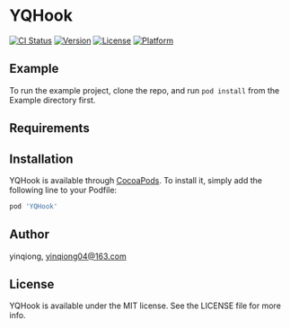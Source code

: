 # YQHook

[![CI Status](https://img.shields.io/travis/yinqiong/YQHook.svg?style=flat)](https://travis-ci.org/yinqiong/YQHook)
[![Version](https://img.shields.io/cocoapods/v/YQHook.svg?style=flat)](https://cocoapods.org/pods/YQHook)
[![License](https://img.shields.io/cocoapods/l/YQHook.svg?style=flat)](https://cocoapods.org/pods/YQHook)
[![Platform](https://img.shields.io/cocoapods/p/YQHook.svg?style=flat)](https://cocoapods.org/pods/YQHook)

## Example

To run the example project, clone the repo, and run `pod install` from the Example directory first.

## Requirements

## Installation

YQHook is available through [CocoaPods](https://cocoapods.org). To install
it, simply add the following line to your Podfile:

```ruby
pod 'YQHook'
```

## Author

yinqiong, yinqiong04@163.com

## License

YQHook is available under the MIT license. See the LICENSE file for more info.
